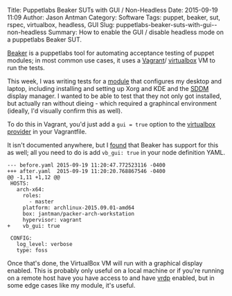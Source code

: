 Title: Puppetlabs Beaker SUTs with GUI / Non-Headless
Date: 2015-09-19 11:09
Author: Jason Antman
Category: Software
Tags: puppet, beaker, sut, rspec, virtualbox, headless, GUI
Slug: puppetlabs-beaker-suts-with-gui--non-headless
Summary: How to enable the GUI / disable headless mode on a puppetlabs Beaker SUT.

[Beaker](https://github.com/puppetlabs/beaker/) is a puppetlabs tool for automating acceptance testing
of puppet modules; in most common use cases, it uses a [Vagrant](https://www.vagrantup.com/)/
[virtualbox](https://www.virtualbox.org/) VM to run the tests.

This week, I was writing tests for a [module](https://github.com/jantman/puppet-archlinux-workstation)
that configures my desktop and laptop, including installing and setting up Xorg and KDE and the
[SDDM](https://github.com/sddm) display manager. I wanted to be able to test that they not only
got installed, but actually ran without dieing - which required a graphincal environment (ideally,
I'd visually confirm this as well).

To do this in Vagrant, you'd just add a ``gui = true`` option to the
[virtualbox provider](https://docs.vagrantup.com/v2/virtualbox/configuration.html) in your Vagrantfile.

It isn't documented anywhere, but I [found](https://github.com/jantman/puppet-archlinux-workstation/commit/6ca19a24853681c468eba38735c8d2d7f54cd616)
that Beaker has support for this as well; all you need to do is add ``vb_gui: true`` in your node definition YAML.

~~~~{.diff}
--- before.yaml	2015-09-19 11:20:47.772523116 -0400
+++ after.yaml	2015-09-19 11:20:20.768867546 -0400
@@ -1,11 +1,12 @@
 HOSTS:
   arch-x64:
     roles:
       - master
     platform: archlinux-2015.09.01-amd64
     box: jantman/packer-arch-workstation
     hypervisor: vagrant
+    vb_gui: true
 
 CONFIG:
   log_level: verbose
   type: foss
~~~~

Once that's done, the VirtualBox VM will run with a graphical display enabled. This is probably only useful on a local
machine or if you're running on a remote host have you have access to and have [vrdp](https://www.virtualbox.org/manual/ch07.html)
enabled, but in some edge cases like my module, it's useful.
